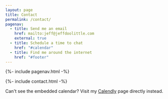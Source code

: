 ```yaml
---
layout: page
title: Contact
permalink: /contact/
pagenav:
  - title: Send me an email
    href: mailto:jeff@jeffdoolittle.com
    external: true
  - title: Schedule a time to chat
    href: "#calendar"
  - title: Find me around the internet
    href: "#footer"
---
```


{%- include pagenav.html -%}

{%- include contact.html -%}

<div>Can't see the embedded calendar? Visit my <a href="/calendar" target="_blank">Calendly</a> page directly instead.</div>

